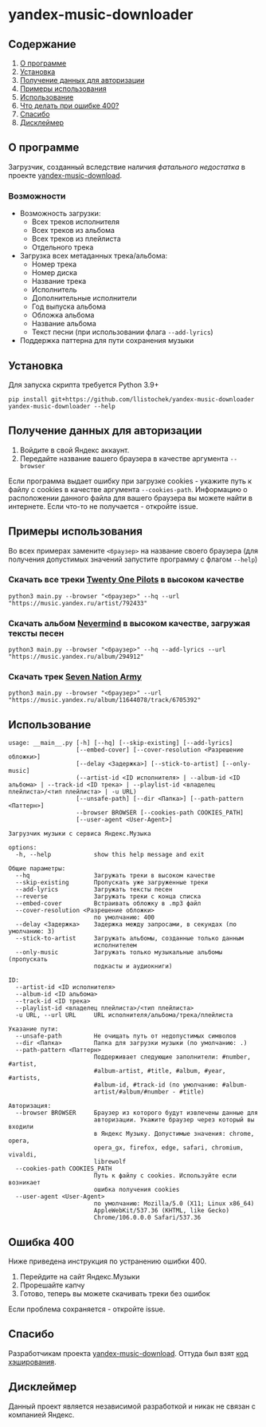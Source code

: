 # yandex-music-downloader

## Содержание
1. [О программе](#О-программе)
2. [Установка](#Установка)
3. [Получение данных для авторизации](#Получение-данных-для-авторизации)
4. [Примеры использования](#Примеры-использования)
5. [Использование](#Использование)
6. [Что делать при ошибке 400?](#Ошибка-400)
7. [Спасибо](#Спасибо)
8. [Дисклеймер](#Дисклеймер)

## О программе
Загрузчик, созданный вследствие наличия *фатального недостатка* в проекте [yandex-music-download](https://github.com/kaimi-io/yandex-music-download).

### Возможности
- Возможность загрузки:
    - Всех треков исполнителя
    - Всех треков из альбома
    - Всех треков из плейлиста
    - Отдельного трека
- Загрузка всех метаданных трека/альбома:
    - Номер трека
    - Номер диска
    - Название трека
    - Исполнитель
    - Дополнительные исполнители
    - Год выпуска альбома
    - Обложка альбома
    - Название альбома
    - Текст песни (при использовании флага `--add-lyrics`)
- Поддержка паттерна для пути сохранения музыки

## Установка
Для запуска скрипта требуется Python 3.9+
```
pip install git+https://github.com/llistochek/yandex-music-downloader
yandex-music-downloader --help
```

## Получение данных для авторизации
1. Войдите в свой Яндекс аккаунт.
2. Передайте название вашего браузера в качестве аргумента `--browser`

Если программа выдает ошибку при загрузке cookies - укажите путь к файлу
с cookies в качестве аргумента `--cookies-path`. Информацию о
расположении данного файла для вашего браузера вы можете найти в
интернете. Если что-то не получается - откройте issue.


## Примеры использования
Во всех примерах замените `<браузер>` на название своего браузера (для
получения допустимых значений запустите программу с флагом `--help`)

### Скачать все треки [Twenty One Pilots](https://music.yandex.ru/artist/792433) в высоком качестве
```
python3 main.py --browser "<браузер>" --hq --url "https://music.yandex.ru/artist/792433"
```

### Скачать альбом [Nevermind](https://music.yandex.ru/album/294912) в высоком качестве, загружая тексты песен
```
python3 main.py --browser "<браузер>" --hq --add-lyrics --url "https://music.yandex.ru/album/294912"
```

### Скачать трек [Seven Nation Army](https://music.yandex.ru/album/11644078/track/6705392)
```
python3 main.py --browser "<браузер>" --url "https://music.yandex.ru/album/11644078/track/6705392"
```

## Использование

```
usage: __main__.py [-h] [--hq] [--skip-existing] [--add-lyrics]
                   [--embed-cover] [--cover-resolution <Разрешение обложки>]
                   [--delay <Задержка>] [--stick-to-artist] [--only-music]
                   (--artist-id <ID исполнителя> | --album-id <ID альбома> | --track-id <ID трека> | --playlist-id <владелец плейлиста>/<тип плейлиста> | -u URL)
                   [--unsafe-path] [--dir <Папка>] [--path-pattern <Паттерн>]
                   --browser BROWSER [--cookies-path COOKIES_PATH]
                   [--user-agent <User-Agent>]

Загрузчик музыки с сервиса Яндекс.Музыка

options:
  -h, --help            show this help message and exit

Общие параметры:
  --hq                  Загружать треки в высоком качестве
  --skip-existing       Пропускать уже загруженные треки
  --add-lyrics          Загружать тексты песен
  --reverse             Загружать треки с конца списка
  --embed-cover         Встраивать обложку в .mp3 файл
  --cover-resolution <Разрешение обложки>
                        по умолчанию: 400
  --delay <Задержка>    Задержка между запросами, в секундах (по умолчанию: 3)
  --stick-to-artist     Загружать альбомы, созданные только данным
                        исполнителем
  --only-music          Загружать только музыкальные альбомы (пропускать
                        подкасты и аудиокниги)

ID:
  --artist-id <ID исполнителя>
  --album-id <ID альбома>
  --track-id <ID трека>
  --playlist-id <владелец плейлиста>/<тип плейлиста>
  -u URL, --url URL     URL исполнителя/альбома/трека/плейлиста

Указание пути:
  --unsafe-path         Не очищать путь от недопустимых символов
  --dir <Папка>         Папка для загрузки музыки (по умолчанию: .)
  --path-pattern <Паттерн>
                        Поддерживает следующие заполнители: #number, #artist,
                        #album-artist, #title, #album, #year, #artists,
                        #album-id, #track-id (по умолчанию: #album-
                        artist/#album/#number - #title)

Авторизация:
  --browser BROWSER     Браузер из которого будут извлечены данные для
                        авторизации. Укажите браузер через который вы входили
                        в Яндекс Музыку. Допустимые значения: chrome, opera,
                        opera_gx, firefox, edge, safari, chromium, vivaldi,
                        librewolf
  --cookies-path COOKIES_PATH
                        Путь к файлу с cookies. Используйте если возникает
                        ошибка получения cookies
  --user-agent <User-Agent>
                        по умолчанию: Mozilla/5.0 (X11; Linux x86_64)
                        AppleWebKit/537.36 (KHTML, like Gecko)
                        Chrome/106.0.0.0 Safari/537.36
```
## Ошибка 400
Ниже приведена инструкция по устранению ошибки 400.

1. Перейдите на сайт Яндекс.Музыки
2. Прорешайте капчу
3. Готово, теперь вы можете скачивать треки без ошибок

Если проблема сохраняется - откройте issue.

## Спасибо
Разработчикам проекта [yandex-music-download](https://github.com/kaimi-io/yandex-music-download). Оттуда был взят [код хэширования](https://github.com/kaimi-io/yandex-music-download/blob/808443cb32be82e1f54b2f708884cb7c941b4371/src/ya.pl#L720).

## Дисклеймер
Данный проект является независимой разработкой и никак не связан с компанией Яндекс.
